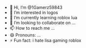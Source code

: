 - 👋 Hi, I’m @1Gamerz59843
- 👀 I’m interested in logos
- 🌱 I’m currently learning roblox lua
- 💞️ I’m looking to collaborate on ...
- 📫 How to reach me ...
- 😄 Pronouns: ...
- ⚡ Fun fact: i hate lisa gaming roblox

<!---
1Gamerz59843/1Gamerz59843 is a ✨ special ✨ repository because its `README.md` (this file) appears on your GitHub profile.
You can click the Preview link to take a look at your changes.
--->
